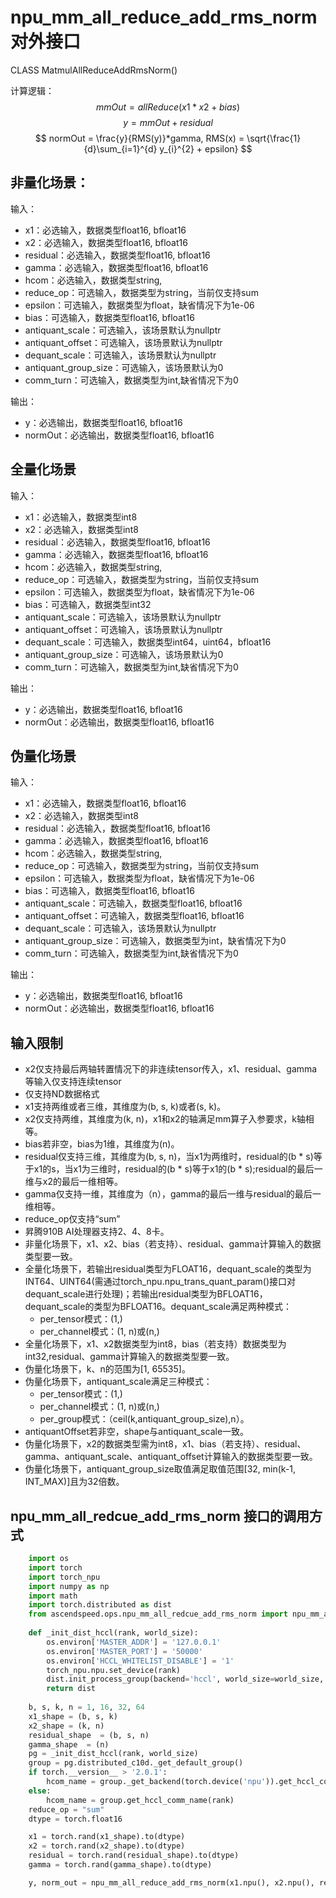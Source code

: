 # npu_mm_all_reduce_add_rms_norm对外接口

CLASS MatmulAllReduceAddRmsNorm()

计算逻辑：
$$
mmOut = allReduce(x1*x2 + bias)
$$
$$
y = mmOut + residual
$$
$$
normOut = \frac{y}{RMS(y)}*gamma, RMS(x) = \sqrt{\frac{1}{d}\sum_{i=1}^{d} y_{i}^{2} + epsilon}
$$

## 非量化场景：
输入：
- x1：必选输入，数据类型float16, bfloat16	
- x2：必选输入，数据类型float16, bfloat16	
- residual：必选输入，数据类型float16, bfloat16
- gamma：必选输入，数据类型float16, bfloat16
- hcom：必选输入，数据类型string,
- reduce_op：可选输入，数据类型为string，当前仅支持sum
- epsilon：可选输入，数据类型为float，缺省情况下为1e-06
- bias：可选输入，数据类型float16, bfloat16
- antiquant_scale：可选输入，该场景默认为nullptr
- antiquant_offset：可选输入，该场景默认为nullptr
- dequant_scale：可选输入，该场景默认为nullptr
- antiquant_group_size：可选输入，该场景默认为0
- comm_turn：可选输入，数据类型为int,缺省情况下为0

输出：
- y：必选输出，数据类型float16, bfloat16
- normOut：必选输出，数据类型float16, bfloat16

## 全量化场景
输入：
- x1：必选输入，数据类型int8
- x2：必选输入，数据类型int8
- residual：必选输入，数据类型float16, bfloat16
- gamma：必选输入，数据类型float16, bfloat16
- hcom：必选输入，数据类型string,
- reduce_op：可选输入，数据类型为string，当前仅支持sum
- epsilon：可选输入，数据类型为float，缺省情况下为1e-06
- bias：可选输入，数据类型int32
- antiquant_scale：可选输入，该场景默认为nullptr
- antiquant_offset：可选输入，该场景默认为nullptr
- dequant_scale：可选输入，数据类型int64，uint64，bfloat16
- antiquant_group_size：可选输入，该场景默认为0
- comm_turn：可选输入，数据类型为int,缺省情况下为0

输出：
- y：必选输出，数据类型float16, bfloat16
- normOut：必选输出，数据类型float16, bfloat16

## 伪量化场景
输入：
- x1：必选输入，数据类型float16, bfloat16	
- x2：必选输入，数据类型int8
- residual：必选输入，数据类型float16, bfloat16
- gamma：必选输入，数据类型float16, bfloat16
- hcom：必选输入，数据类型string,
- reduce_op：可选输入，数据类型为string，当前仅支持sum
- epsilon：可选输入，数据类型为float，缺省情况下为1e-06
- bias：可选输入，数据类型float16, bfloat16
- antiquant_scale：可选输入，数据类型float16, bfloat16
- antiquant_offset：可选输入，数据类型float16, bfloat16
- dequant_scale：可选输入，该场景默认为nullptr
- antiquant_group_size：可选输入，数据类型为int，缺省情况下为0
- comm_turn：可选输入，数据类型为int,缺省情况下为0

输出：
- y：必选输出，数据类型float16, bfloat16
- normOut：必选输出，数据类型float16, bfloat16

## 输入限制
- x2仅支持最后两轴转置情况下的非连续tensor传入，x1、residual、gamma等输入仅支持连续tensor 
- 仅支持ND数据格式
- x1支持两维或者三维，其维度为(b, s, k)或者(s, k)。
- x2仅支持两维，其维度为(k, n)，x1和x2的轴满足mm算子入参要求，k轴相等。
- bias若非空，bias为1维，其维度为(n)。
- residual仅支持三维，其维度为(b, s, n)，当x1为两维时，residual的(b * s)等于x1的s，当x1为三维时，residual的(b * s)等于x1的(b * s);residual的最后一维与x2的最后一维相等。
- gamma仅支持一维，其维度为（n），gamma的最后一维与residual的最后一维相等。
- reduce_op仅支持“sum”
- 昇腾910B AI处理器支持2、4、8卡。
- 非量化场景下，x1、x2、bias（若支持）、residual、gamma计算输入的数据类型要一致。
- 全量化场景下，若输出residual类型为FLOAT16，dequant_scale的类型为INT64、UINT64(需通过torch_npu.npu_trans_quant_param()接口对dequant_scale进行处理)；若输出residual类型为BFLOAT16，dequant_scale的类型为BFLOAT16。dequant_scale满足两种模式：
    - per_tensor模式：(1,)
    - per_channel模式：(1, n)或(n,)
- 全量化场景下，x1、x2数据类型为int8，bias（若支持）数据类型为int32,residual、gamma计算输入的数据类型要一致。
- 伪量化场景下，k、n的范围为[1, 65535]。
- 伪量化场景下，antiquant_scale满足三种模式：
    - per_tensor模式：(1,)
    - per_channel模式：(1, n)或(n,)
    - per_group模式：（ceil(k,antiquant_group_size),n）。
- antiquantOffset若非空，shape与antiquant_scale一致。
- 伪量化场景下，x2的数据类型需为int8，x1、bias（若支持）、residual、gamma、antiquant_scale、antiquant_offset计算输入的数据类型要一致。
- 伪量化场景下，antiquant_group_size取值满足取值范围[32, min(k-1, INT_MAX)]且为32倍数。

## npu_mm_all_redcue_add_rms_norm 接口的调用方式
```python
    import os
    import torch
    import torch_npu
    import numpy as np
    import math
    import torch.distributed as dist
	from ascendspeed.ops.npu_mm_all_redcue_add_rms_norm import npu_mm_all_reduce_add_rms_norm
    
    def _init_dist_hccl(rank, world_size):
        os.environ['MASTER_ADDR'] = '127.0.0.1'
        os.environ['MASTER_PORT'] = '50000'
        os.environ['HCCL_WHITELIST_DISABLE'] = '1'
        torch_npu.npu.set_device(rank)
        dist.init_process_group(backend='hccl', world_size=world_size, rank=rank)
        return dist
    
    b, s, k, n = 1, 16, 32, 64
    x1_shape = (b, s, k)
    x2_shape = (k, n)
    residual_shape  = (b, s, n)
    gamma_shape  = (n)
    pg = _init_dist_hccl(rank, world_size)
    group = pg.distributed_c10d._get_default_group()
    if torch.__version__ > '2.0.1':
        hcom_name = group._get_backend(torch.device('npu')).get_hccl_comm_name(rank)
    else:
        hcom_name = group.get_hccl_comm_name(rank)
    reduce_op = "sum"
    dtype = torch.float16

    x1 = torch.rand(x1_shape).to(dtype)
    x2 = torch.rand(x2_shape).to(dtype)
    residual = torch.rand(residual_shape).to(dtype)
    gamma = torch.rand(gamma_shape).to(dtype)

    y, norm_out = npu_mm_all_reduce_add_rms_norm(x1.npu(), x2.npu(), residual.npu(), gamma.npu(),hcom_name)
```
